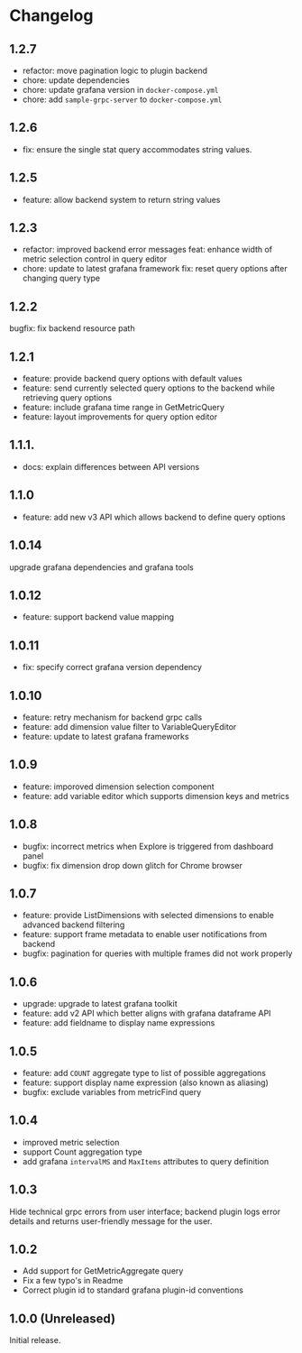 # Changelog

## 1.2.7

- refactor: move pagination logic to plugin backend
- chore: update dependencies
- chore: update grafana version in `docker-compose.yml`
- chore: add `sample-grpc-server` to `docker-compose.yml`

## 1.2.6

- fix: ensure the single stat query accommodates string values.

## 1.2.5

- feature: allow backend system to return string values

## 1.2.3

- refactor: improved backend error messages feat: enhance width of metric
  selection control in query editor
- chore: update to latest grafana framework fix: reset query options after
  changing query type

## 1.2.2

bugfix: fix backend resource path

## 1.2.1

- feature: provide backend query options with default values
- feature: send currently selected query options to the backend while retrieving
  query options
- feature: include grafana time range in GetMetricQuery
- feature: layout improvements for query option editor

## 1.1.1.

- docs: explain differences between API versions

## 1.1.0

- feature: add new v3 API which allows backend to define query options

## 1.0.14

upgrade grafana dependencies and grafana tools

## 1.0.12

- feature: support backend value mapping

## 1.0.11

- fix: specify correct grafana version dependency

## 1.0.10

- feature: retry mechanism for backend grpc calls
- feature: add dimension value filter to VariableQueryEditor
- feature: update to latest grafana frameworks

## 1.0.9

- feature: imporoved dimension selection component
- feature: add variable editor which supports dimension keys and metrics

## 1.0.8

- bugfix: incorrect metrics when Explore is triggered from dashboard panel
- bugfix: fix dimension drop down glitch for Chrome browser

## 1.0.7

- feature: provide ListDimensions with selected dimensions to enable advanced
  backend filtering
- feature: support frame metadata to enable user notifications from backend
- bugfix: pagination for queries with multiple frames did not work properly

## 1.0.6

- upgrade: upgrade to latest grafana toolkit
- feature: add v2 API which better aligns with grafana dataframe API
- feature: add fieldname to display name expressions

## 1.0.5

- feature: add `COUNT` aggregate type to list of possible aggregations
- feature: support display name expression (also known as aliasing)
- bugfix: exclude variables from metricFind query

## 1.0.4

- improved metric selection
- support Count aggregation type
- add grafana `intervalMS` and `MaxItems` attributes to query definition

## 1.0.3

Hide technical grpc errors from user interface; backend plugin logs error
details and returns user-friendly message for the user.

## 1.0.2

- Add support for GetMetricAggregate query
- Fix a few typo's in Readme
- Correct plugin id to standard grafana plugin-id conventions

## 1.0.0 (Unreleased)

Initial release.
